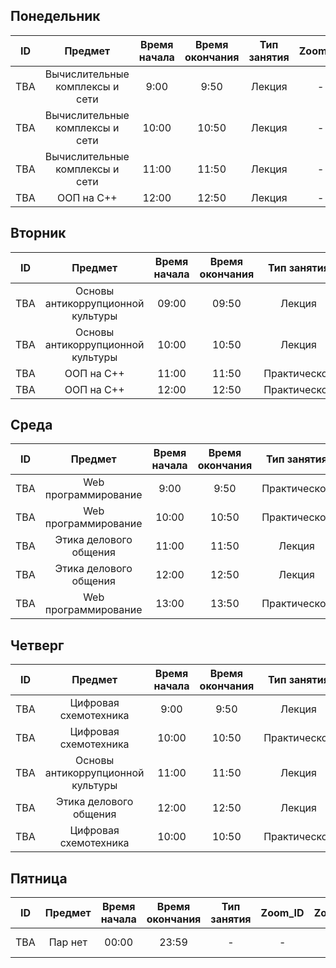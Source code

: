 ## Понедельник
| ID  |   Предмет   | Время начала | Время окончания | Тип занятия |  Zoom_ID   | Zoom_pass | Аудитория | Преподаватель  |
| --- | :---------: | :----------: | :-------------: | :---------: | :--------: | :-------: | :-------: | :------------: |
| TBA | Вычислительные комплексы и сети |    9:00      |      9:50       |    Лекция     | - | - | 109 | Таныбаев А. |
| TBA | Вычислительные комплексы и сети |    10:00     |      10:50      |    Лекция     | - | - | 109 | Таныбаев А. |
| TBA | Вычислительные комплексы и сети |    11:00     |      11:50      |    Лекция     | - | - | 208 | Таныбаев А. |
| TBA | ООП на C++                      |    12:00     |      12:50      |    Лекция     | - | - | 209 | Алигузов А. |

## Вторник
| ID  |        Предмет        | Время начала | Время окончания | Тип занятия |  Zoom_ID   | Zoom_pass | Аудитория |  Преподаватель   |
| --- | :-------------------: | :----------: | :-------------: | :---------: | :--------: | :-------: | :-------: | :--------------: |
| TBA |    Основы антикоррупционной культуры     |    09:00     |      09:50      |   Лекция        | - | - |     504     |  Коржумбаева Р.А.   |
| TBA |    Основы антикоррупционной культуры     |    10:00     |      10:50      |   Лекция        | - | - |     504     |  Коржумбаева Р.А.   |
| TBA |    ООП на C++                            |    11:00     |      11:50      |   Практическое  | - | - |     209      |  Алигузов А.  |
| TBA |    ООП на C++                            |    12:00     |      12:50      |   Практическое  | - | - |     209      |  Алигузов А. |

## Среда
| ID  |       Предмет       | Время начала | Время окончания | Тип занятия | Zoom_ID | Zoom_pass | Аудитория | Преподаватель  |
| --- | :-----------------: | :----------: | :-------------: | :---------: | :-----: | :-------: | :-------: | :------------: |
| TBA | Web программирование             |    9:00      |    9:50     |   Практическое  | - | - |    209    | Алагузов А. |
| TBA | Web программирование             |    10:00     |    10:50    |   Практическое  | - | - |    209    | Алагузов А. |
| TBA | Этика делового общения           |    11:00     |    11:50    |   Лекция        | - | - |    016    | - |
| TBA | Этика делового общения           |    12:00     |    12:50    |   Лекция        | - | - |    016    | - |
| TBA | Web программирование             |    13:00     |    13:50    |   Практическое  | - | - |    207    | Алагузов А. |


## Четверг
| ID  |                    Предмет                    | Время начала | Время окончания | Тип занятия | Zoom_ID | Zoom_pass | Аудитория |   Преподаватель   |
| --- | :-------------------------------------------: | :----------: | :-------------: | :---------: | :-----: | :-------: | :-------: | :---------------: |
| TBA | Цифровая схемотехника               |    9:00     |     9:50      |   Лекция        | - | - |     105     | Цепуштанова О.В |
| TBA | Цифровая схемотехника               |    10:00    |     10:50     |   Практическое  | - | - |     105     | Цепуштанова О.В |
| TBA | Основы антикоррупционной культуры   |    11:00    |     11:50     |   Лекция        | - | - |     102а    | Коржумбаева Р.А.   |
| TBA | Этика делового общения              |    12:00    |     12:50     |   Лекция        | - | - |     016     | - |
| TBA | Цифровая схемотехника               |    10:00    |     10:50     |   Практическое  | - | - |     105     | Цепуштанова О.В |

## Пятница
| ID  |                    Предмет                    | Время начала | Время окончания | Тип занятия |  Zoom_ID   | Zoom_pass | Аудитория | Преподаватель |
| --- | :-------------------------------------------: | :----------: | :-------------: | :---------: | :--------: | :-------: | :-------: | :-----------: |
| TBA | Пар нет |    00:00     |      23:59      | - | - | - | - | Чил Рестов Отдыхатович |
